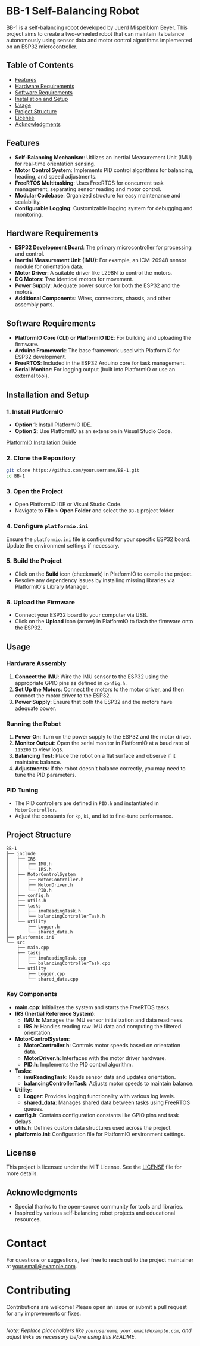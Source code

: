 # BB-1 Self-Balancing Robot

BB-1 is a self-balancing robot developed by Juerd Mispelblom Beyer. This project aims to create a two-wheeled robot that can maintain its balance autonomously using sensor data and motor control algorithms implemented on an ESP32 microcontroller.

## Table of Contents

- [Features](#features)
- [Hardware Requirements](#hardware-requirements)
- [Software Requirements](#software-requirements)
- [Installation and Setup](#installation-and-setup)
- [Usage](#usage)
- [Project Structure](#project-structure)
- [License](#license)
- [Acknowledgments](#acknowledgments)

## Features

- **Self-Balancing Mechanism**: Utilizes an Inertial Measurement Unit (IMU) for real-time orientation sensing.
- **Motor Control System**: Implements PID control algorithms for balancing, heading, and speed adjustments.
- **FreeRTOS Multitasking**: Uses FreeRTOS for concurrent task management, separating sensor reading and motor control.
- **Modular Codebase**: Organized structure for easy maintenance and scalability.
- **Configurable Logging**: Customizable logging system for debugging and monitoring.

## Hardware Requirements

- **ESP32 Development Board**: The primary microcontroller for processing and control.
- **Inertial Measurement Unit (IMU)**: For example, an ICM-20948 sensor module for orientation data.
- **Motor Driver**: A suitable driver like L298N to control the motors.
- **DC Motors**: Two identical motors for movement.
- **Power Supply**: Adequate power source for both the ESP32 and the motors.
- **Additional Components**: Wires, connectors, chassis, and other assembly parts.

## Software Requirements

- **PlatformIO Core (CLI) or PlatformIO IDE**: For building and uploading the firmware.
- **Arduino Framework**: The base framework used with PlatformIO for ESP32 development.
- **FreeRTOS**: Included in the ESP32 Arduino core for task management.
- **Serial Monitor**: For logging output (built into PlatformIO or use an external tool).

## Installation and Setup

### 1. Install PlatformIO

- **Option 1**: Install PlatformIO IDE.
- **Option 2**: Use PlatformIO as an extension in Visual Studio Code.

[PlatformIO Installation Guide](https://platformio.org/install)

### 2. Clone the Repository

```bash
git clone https://github.com/yourusername/BB-1.git
cd BB-1
```

### 3. Open the Project

- Open PlatformIO IDE or Visual Studio Code.
- Navigate to **File** > **Open Folder** and select the `BB-1` project folder.

### 4. Configure `platformio.ini`

Ensure the `platformio.ini` file is configured for your specific ESP32 board. Update the environment settings if necessary.

### 5. Build the Project

- Click on the **Build** icon (checkmark) in PlatformIO to compile the project.
- Resolve any dependency issues by installing missing libraries via PlatformIO's Library Manager.

### 6. Upload the Firmware

- Connect your ESP32 board to your computer via USB.
- Click on the **Upload** icon (arrow) in PlatformIO to flash the firmware onto the ESP32.

## Usage

### Hardware Assembly

1. **Connect the IMU**: Wire the IMU sensor to the ESP32 using the appropriate GPIO pins as defined in `config.h`.
2. **Set Up the Motors**: Connect the motors to the motor driver, and then connect the motor driver to the ESP32.
3. **Power Supply**: Ensure that both the ESP32 and the motors have adequate power.

### Running the Robot

1. **Power On**: Turn on the power supply to the ESP32 and the motor driver.
2. **Monitor Output**: Open the serial monitor in PlatformIO at a baud rate of `115200` to view logs.
3. **Balancing Test**: Place the robot on a flat surface and observe if it maintains balance.
4. **Adjustments**: If the robot doesn't balance correctly, you may need to tune the PID parameters.

### PID Tuning

- The PID controllers are defined in `PID.h` and instantiated in `MotorController`.
- Adjust the constants for `kp`, `ki`, and `kd` to fine-tune performance.

## Project Structure

```
BB-1
├── include
│   ├── IRS
│   │   ├── IMU.h
│   │   └── IRS.h
│   ├── MotorControlSystem
│   │   ├── MotorController.h
│   │   ├── MotorDriver.h
│   │   └── PID.h
│   ├── config.h
│   ├── utils.h
│   ├── tasks
│   │   ├── imuReadingTask.h
│   │   └── balancingControllerTask.h
│   └── utility
│       ├── Logger.h
│       └── shared_data.h
├── platformio.ini
└── src
    ├── main.cpp
    ├── tasks
    │   ├── imuReadingTask.cpp
    │   └── balancingControllerTask.cpp
    └── utility
        ├── Logger.cpp
        └── shared_data.cpp
```

### Key Components

- **main.cpp**: Initializes the system and starts the FreeRTOS tasks.
- **IRS (Inertial Reference System)**:
  - **IMU.h**: Manages the IMU sensor initialization and data readiness.
  - **IRS.h**: Handles reading raw IMU data and computing the filtered orientation.
- **MotorControlSystem**:
  - **MotorController.h**: Controls motor speeds based on orientation data.
  - **MotorDriver.h**: Interfaces with the motor driver hardware.
  - **PID.h**: Implements the PID control algorithm.
- **Tasks**:
  - **imuReadingTask**: Reads sensor data and updates orientation.
  - **balancingControllerTask**: Adjusts motor speeds to maintain balance.
- **Utility**:
  - **Logger**: Provides logging functionality with various log levels.
  - **shared_data**: Manages shared data between tasks using FreeRTOS queues.
- **config.h**: Contains configuration constants like GPIO pins and task delays.
- **utils.h**: Defines custom data structures used across the project.
- **platformio.ini**: Configuration file for PlatformIO environment settings.

## License

This project is licensed under the MIT License. See the [LICENSE](LICENSE) file for more details.

## Acknowledgments

- Special thanks to the open-source community for tools and libraries.
- Inspired by various self-balancing robot projects and educational resources.

# Contact

For questions or suggestions, feel free to reach out to the project maintainer at [your.email@example.com](mailto:your.email@example.com).

# Contributing

Contributions are welcome! Please open an issue or submit a pull request for any improvements or fixes.

---

*Note: Replace placeholders like `yourusername`, `your.email@example.com`, and adjust links as necessary before using this README.*
